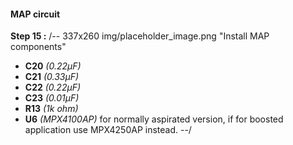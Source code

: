 #### MAP circuit
**Step 15 :**
/-- 337x260 img/placeholder_image.png "Install MAP components"

- **C20**	*(0.22µF)*	
- **C21**	*(0.33µF)*	
- **C22**	*(0.22µF)*
- **C23**	*(0.01µF)*	
- **R13**	*(1k ohm)* 
- **U6**	*(MPX4100AP)* for normally aspirated version, if for boosted application use MPX4250AP instead.
--/

